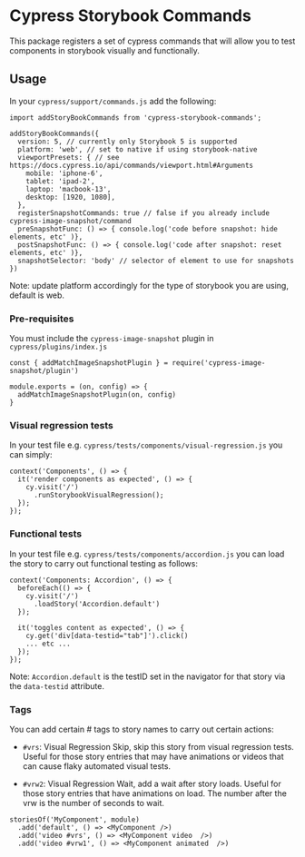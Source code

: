 # Cypress Storybook Commands

This package registers a set of cypress commands that will allow you to test components in storybook visually and functionally.

## Usage

In your `cypress/support/commands.js` add the following:

```
import addStoryBookCommands from 'cypress-storybook-commands';

addStoryBookCommands({
  version: 5, // currently only Storybook 5 is supported
  platform: 'web', // set to native if using storybook-native
  viewportPresets: { // see https://docs.cypress.io/api/commands/viewport.html#Arguments
    mobile: 'iphone-6',
    tablet: 'ipad-2',
    laptop: 'macbook-13',
    desktop: [1920, 1080],
  },
  registerSnapshotCommands: true // false if you already include cypress-image-snapshot/command
  preSnapshotFunc: () => { console.log('code before snapshot: hide elements, etc' )},
  postSnapshotFunc: () => { console.log('code after snapshot: reset elements, etc' )},
  snapshotSelector: 'body' // selector of element to use for snapshots
})

```

Note: update platform accordingly for the type of storybook you are using, default is web.

### Pre-requisites

You must include the `cypress-image-snapshot` plugin in `cypress/plugins/index.js`

```
const { addMatchImageSnapshotPlugin } = require('cypress-image-snapshot/plugin')

module.exports = (on, config) => {
  addMatchImageSnapshotPlugin(on, config)
}
```

### Visual regression tests

In your test file e.g. `cypress/tests/components/visual-regression.js` you can simply:

```
context('Components', () => {
  it('render components as expected', () => {
    cy.visit('/')
      .runStorybookVisualRegression();
  });
});
```

### Functional tests

In your test file e.g. `cypress/tests/components/accordion.js` you can load the story to carry out functional testing as follows:

```
context('Components: Accordion', () => {
  beforeEach(() => {
    cy.visit('/')
      .loadStory('Accordion.default')
  });

  it('toggles content as expected', () => {
    cy.get('div[data-testid="tab"]').click()
    ... etc ...
  });
});
```

Note: `Accordion.default` is the testID set in the navigator for that story via the `data-testid` attribute.

### Tags

You can add certain # tags to story names to carry out certain actions:

- `#vrs`: Visual Regression Skip, skip this story from visual regression tests. Useful for those story entries that may have animations or videos that can cause flaky automated visual tests.

- `#vrw2`: Visual Regression Wait, add a wait after story loads. Useful for those story entries that have animations on load. The number after the vrw is the number of seconds to wait. 

```
storiesOf('MyComponent', module)
  .add('default', () => <MyComponent />)
  .add('video #vrs', () => <MyComponent video  />)
  .add('video #vrw1', () => <MyComponent animated  />)
```
